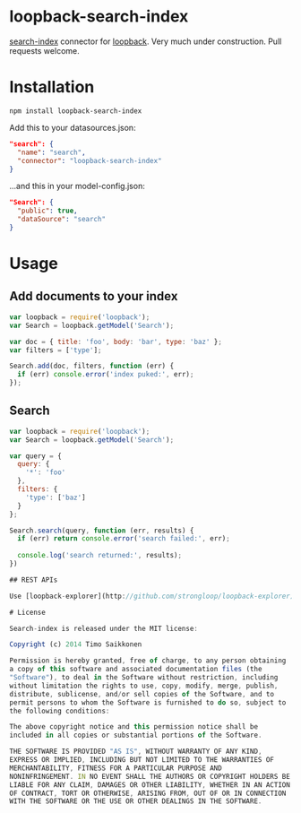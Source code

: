 loopback-search-index
=====================

[search-index](http://github.com/fergiemcdowall/search-index) connector for [loopback](http://github.com/strongloop/loopback). Very much under construction. Pull requests welcome.

# Installation

```
npm install loopback-search-index
```

Add this to your datasources.json:

```json
"search": {
  "name": "search",
  "connector": "loopback-search-index"
}
```

...and this in your model-config.json:

```json
"Search": {
  "public": true,
  "dataSource": "search"
}
```

# Usage

## Add documents to your index

```javascript
var loopback = require('loopback');
var Search = loopback.getModel('Search');

var doc = { title: 'foo', body: 'bar', type: 'baz' };
var filters = ['type'];

Search.add(doc, filters, function (err) {
  if (err) console.error('index puked:', err);
});
```

## Search

```javascript
var loopback = require('loopback');
var Search = loopback.getModel('Search');

var query = {
  query: {
    '*': 'foo'
  },
  filters: {
    'type': ['baz']
  }
};

Search.search(query, function (err, results) {
  if (err) return console.error('search failed:', err);
  
  console.log('search returned:', results);
})

## REST APIs

Use [loopback-explorer](http://github.com/strongloop/loopback-explorer) for API docs. 

# License

Search-index is released under the MIT license:

Copyright (c) 2014 Timo Saikkonen

Permission is hereby granted, free of charge, to any person obtaining
a copy of this software and associated documentation files (the
"Software"), to deal in the Software without restriction, including
without limitation the rights to use, copy, modify, merge, publish,
distribute, sublicense, and/or sell copies of the Software, and to
permit persons to whom the Software is furnished to do so, subject to
the following conditions:

The above copyright notice and this permission notice shall be
included in all copies or substantial portions of the Software.

THE SOFTWARE IS PROVIDED "AS IS", WITHOUT WARRANTY OF ANY KIND,
EXPRESS OR IMPLIED, INCLUDING BUT NOT LIMITED TO THE WARRANTIES OF
MERCHANTABILITY, FITNESS FOR A PARTICULAR PURPOSE AND
NONINFRINGEMENT. IN NO EVENT SHALL THE AUTHORS OR COPYRIGHT HOLDERS BE
LIABLE FOR ANY CLAIM, DAMAGES OR OTHER LIABILITY, WHETHER IN AN ACTION
OF CONTRACT, TORT OR OTHERWISE, ARISING FROM, OUT OF OR IN CONNECTION
WITH THE SOFTWARE OR THE USE OR OTHER DEALINGS IN THE SOFTWARE.



